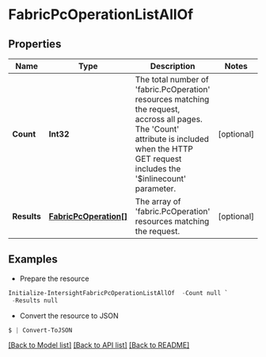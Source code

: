 # FabricPcOperationListAllOf
## Properties

Name | Type | Description | Notes
------------ | ------------- | ------------- | -------------
**Count** | **Int32** | The total number of &#39;fabric.PcOperation&#39; resources matching the request, accross all pages. The &#39;Count&#39; attribute is included when the HTTP GET request includes the &#39;$inlinecount&#39; parameter. | [optional] 
**Results** | [**FabricPcOperation[]**](FabricPcOperation.md) | The array of &#39;fabric.PcOperation&#39; resources matching the request. | [optional] 

## Examples

- Prepare the resource
```powershell
Initialize-IntersightFabricPcOperationListAllOf  -Count null `
 -Results null
```

- Convert the resource to JSON
```powershell
$ | Convert-ToJSON
```

[[Back to Model list]](../README.md#documentation-for-models) [[Back to API list]](../README.md#documentation-for-api-endpoints) [[Back to README]](../README.md)

